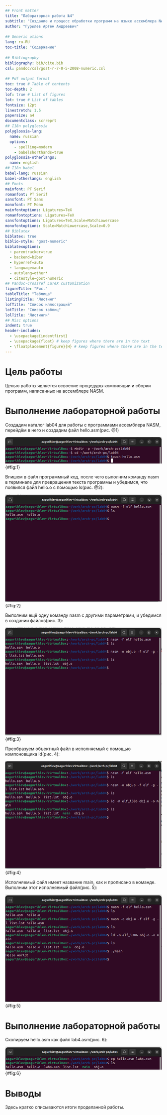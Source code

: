 ```yaml
---
## Front matter
title: "Лабораторная работа №4"
subtitle: "Создание и процесс обработки программ на языке ассемблера NASM"
author: "Гурылев Артем Андреевич"

## Generic otions
lang: ru-RU
toc-title: "Содержание"

## Bibliography
bibliography: bib/cite.bib
csl: pandoc/csl/gost-r-7-0-5-2008-numeric.csl

## Pdf output format
toc: true # Table of contents
toc-depth: 2
lof: true # List of figures
lot: true # List of tables
fontsize: 12pt
linestretch: 1.5
papersize: a4
documentclass: scrreprt
## I18n polyglossia
polyglossia-lang:
  name: russian
  options:
	- spelling=modern
	- babelshorthands=true
polyglossia-otherlangs:
  name: english
## I18n babel
babel-lang: russian
babel-otherlangs: english
## Fonts
mainfont: PT Serif
romanfont: PT Serif
sansfont: PT Sans
monofont: PT Mono
mainfontoptions: Ligatures=TeX
romanfontoptions: Ligatures=TeX
sansfontoptions: Ligatures=TeX,Scale=MatchLowercase
monofontoptions: Scale=MatchLowercase,Scale=0.9
## Biblatex
biblatex: true
biblio-style: "gost-numeric"
biblatexoptions:
  - parentracker=true
  - backend=biber
  - hyperref=auto
  - language=auto
  - autolang=other*
  - citestyle=gost-numeric
## Pandoc-crossref LaTeX customization
figureTitle: "Рис."
tableTitle: "Таблица"
listingTitle: "Листинг"
lofTitle: "Список иллюстраций"
lotTitle: "Список таблиц"
lolTitle: "Листинги"
## Misc options
indent: true
header-includes:
  - \usepackage{indentfirst}
  - \usepackage{float} # keep figures where there are in the text
  - \floatplacement{figure}{H} # keep figures where there are in the text
---
```


# Цель работы

Целью работы является освоение процедуры компиляции и сборки программ, написанных на ассемблере NASM.

# Выполнение лабораторной работы

Создадим каталог lab04 для работы с программами ассемблера NASM, перейдём в него и создадим файл hello.asm(рис. @1)

![Рабочий каталог](image/1.png){#fig:1}

Впишем в файл программный код, после чего выполним команду nasm в терминале для превращения текста программы и убедимся, что появился файл hello.o с помощью ls(рис. @2):

![Рабочий каталог](image/2.png){#fig:2}

Выполним ещё одну команду nasm с другими параметрами, и убедимся в создании файлов(рис. 3):

![Рабочий каталог](image/3.png){#fig:3}

Преобразуем объектный файл в исполняемый с помощью компоновщика ld(рис. 4):

![Рабочий каталог](image/4.png){#fig:4}

Исполняемый файл имеет название main, как и прописано в команде. Выполним этот исполняемый файл(рис. 5):

![Рабочий каталог](image/5.png){#fig:5}

# Выполнение лабораторной работы

Скопируем hello.asm как файл lab4.asm(рис. 6):

![Рабочий каталог](image/6.png){#fig:6}



# Выводы

Здесь кратко описываются итоги проделанной работы.

